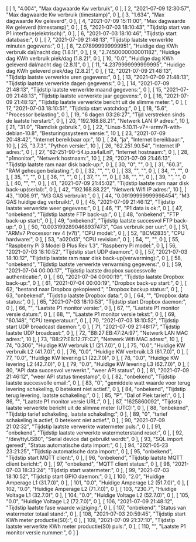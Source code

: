 [
	[
		1,
		"4.004",
		"Max dagwaarde Kw verbruik",
		0
	],
	[
		2,
		"2021-07-09 12:30:57",
		"Max dagwaarde Kw verbruik (timestamp)",
		0
	],
	[
		3,
		"1.634",
		"Max dagwaarde Kw geleverd",
		0
	],
	[
		4,
		"2021-07-09 15:11:00",
		"Max dagwaarde Kw geleverd (timestamp)",
		0
	],
	[
		5,
		"2021-07-03 18:10:43",
		"Tijdstip start van P1 interface(elektrisch):",
		0
	],
	[
		6,
		"2021-07-03 18:10:46",
		"Tijdstip start database:",
		0
	],
	[
		7,
		"2021-07-09 21:48:13",
		"Tijdstip laatste verwerkte minuten gegevens:",
		0
	],
	[
		8,
		"2.078999999999951",
		"Huidige dag KWh verbruik dal/nacht dag (1.8.1)",
		0
	],
	[
		9,
		"2.7450000000001182",
		"Huidige dag KWh verbruik piek/dag (1.8.2)",
		0
	],
	[
		10,
		"0.0",
		"Huidige dag KWh geleverd dal/nacht dag (2.8.1)",
		0
	],
	[
		11,
		"4.2379999999999995",
		"Huidige dag KWh geleverd piek/dag (2.8.2)",
		0
	],
	[
		12,
		"2021-07-09 21:48:13",
		"Tijdstip laatste verwerkte uren gegevens:",
		0
	],
	[
		13,
		"2021-07-09 21:48:13",
		"Tijdstip laatste verwerkte dagen gegevens:",
		0
	],
	[
		14,
		"2021-07-09 21:48:13",
		"Tijdstip laatste verwerkte maand gegevens:",
		0
	],
	[
		15,
		"2021-07-09 21:48:13",
		"Tijdstip laatste verwerkte jaar gegevens:",
		0
	],
	[
		16,
		"2021-07-09 21:48:12",
		"Tijdstip laatste verwerkte bericht uit de slimme meter:",
		0
	],
	[
		17,
		"2021-07-03 18:10:51",
		"Tijdstip start watchdog:",
		0
	],
	[
		18,
		"5.6",
		"Processor belasting",
		0
	],
	[
		19,
		"6 dagen 03:26:27",
		"Tijd verstreken sinds de laatste herstart:",
		0
	],
	[
		20,
		"192.168.88.21",
		"Netwerk LAN IP adres:",
		10
	],
	[
		21,
		"31.0",
		"Ramdisk gebruik.",
		0
	],
	[
		22,
		"Linux-5.10.11-v7+-armv7l-with-debian-10.8",
		"Besturingssysteem versie:",
		10
	],
	[
		23,
		"2021-07-09 20:48:42",
		"Internet bereikbaar op:",
		10
	],
	[
		24,
		"ja",
		"Internet bereikbaar:",
		10
	],
	[
		25,
		"3.7.3",
		"Python versie:",
		10
	],
	[
		26,
		"62.251.90.54",
		"Internet IP adres:",
		0
	],
	[
		27,
		"62-251-90-54.ip.xs4all.nl",
		"Internet hostnaam:",
		0
	],
	[
		28,
		"p1monitor",
		"Netwerk hostnaam:",
		10
	],
	[
		29,
		"2021-07-09 21:46:13",
		"Tijdstip laatste ram naar disk back-up:",
		0
	],
	[
		30,
		"0",
		"",
		0
	],
	[
		31,
		"60.3",
		"RAM geheugen belasting:",
		0
	],
	[
		32,
		"",
		"",
		0
	],
	[
		33,
		"",
		"",
		0
	],
	[
		34,
		"",
		"",
		0
	],
	[
		35,
		"",
		"",
		0
	],
	[
		36,
		"",
		"",
		0
	],
	[
		37,
		"",
		"",
		0
	],
	[
		38,
		"",
		"",
		0
	],
	[
		39,
		"",
		"",
		0
	],
	[
		40,
		"",
		"",
		0
	],
	[
		41,
		"2021-07-09 21:45:02",
		"Tijdstip laatste ram naar disk back-up(serial):",
		0
	],
	[
		42,
		"192.168.88.22",
		"Netwerk WifI IP adres:",
		10
	],
	[
		43,
		"1006.91",
		"M3 GAS verbruikt:",
		0
	],
	[
		44,
		"0.09199999999998454",
		"M3 GAS huidige dag verbruikt:",
		0
	],
	[
		45,
		"2021-07-09 21:46:12",
		"Tijdstip laatste verwerkte weer gegevens:",
		0
	],
	[
		46,
		"1",
		"P1 data is ok:",
		0
	],
	[
		47,
		"onbekend",
		"Tijdstip laatste FTP back-up:",
		0
	],
	[
		48,
		"onbekend",
		"FTP back-up start:",
		0
	],
	[
		49,
		"onbekend",
		"Tijdstip laatste succesvol FTP back-up:",
		0
	],
	[
		50,
		"0.0031992890468937473",
		"Gas verbruik per uur:",
		0
	],
	[
		51,
		"ARMv7 Processor rev 4 (v7l)",
		"CPU model:",
		0
	],
	[
		52,
		"BCM2835",
		"CPU hardware:",
		0
	],
	[
		53,
		"a020d3",
		"CPU revision:",
		0
	],
	[
		54,
		"",
		"",
		0
	],
	[
		55,
		"Raspberry Pi 3 Model B Plus Rev 1.3",
		"Raspberry Pi model:",
		0
	],
	[
		56,
		"2021-07-03 18:10:52",
		"Tijdstip start UDP daemon:",
		0
	],
	[
		57,
		"2021-07-03 18:10:12",
		"Tijdstip laatste ram naar disk back-up(verwarming):",
		0
	],
	[
		58,
		"onbekend",
		"Tijdstip laatste verwerkte verwarming gegevens:",
		0
	],
	[
		59,
		"2021-07-04 00:00:17",
		"Tijdstip laatste dropbox successvolle authenticatie:",
		0
	],
	[
		60,
		"2021-07-04 00:00:19",
		"Tijdstip laatste Dropbox back-up:",
		0
	],
	[
		61,
		"2021-07-04 00:00:19",
		"Dropbox back-up start:",
		0
	],
	[
		62,
		"bestand naar Dropbox gekopieerd.",
		"Dropbox backup status:",
		0
	],
	[
		63,
		"onbekend",
		"Tijdstip laatste Dropbox data:",
		0
	],
	[
		64,
		"",
		"Dropbox data status:",
		0
	],
	[
		65,
		"2021-07-03 18:10:53",
		"Tijdstip start Dropbox daemon:",
		0
	],
	[
		66,
		"",
		"Laatste P1 monitor versie:",
		0
	],
	[
		67,
		"",
		"Laatste P1 monitor versie datum:",
		0
	],
	[
		68,
		"",
		"Laatste P1 monitor versie tekst:",
		0
	],
	[
		69,
		"60.148",
		"CPU temperatuur:",
		0
	],
	[
		70,
		"2021-07-03 18:10:52",
		"Tijdstip start UDP broadcast daemon:",
		0
	],
	[
		71,
		"2021-07-09 21:48:17",
		"Tijdstip laatste UDP broadcast:",
		0
	],
	[
		72,
		"B8:27:EB:47:2A:97",
		"Netwerk LAN MAC adres:",
		10
	],
	[
		73,
		"B8:27:EB:12:7F:C2",
		"Netwerk Wifi MAC adres:",
		10
	],
	[
		74,
		"0.306",
		"Huidige KW verbruik L1 (21.7.0)",
		0
	],
	[
		75,
		"0.0",
		"Huidige KW verbruik L2 (41.7.0)",
		0
	],
	[
		76,
		"0.0",
		"Huidige KW verbruik L3 (61.7.0)",
		0
	],
	[
		77,
		"0.0",
		"Huidige KW levering L1 (22.7.0)",
		0
	],
	[
		78,
		"0.0",
		"Huidige KW levering L2 (42.7.0)",
		0
	],
	[
		79,
		"0.0",
		"Huidige KW levering L3 (62.7.0)",
		0
	],
	[
		80,
		"API data succesvol verwerkt.",
		"weer API status",
		0
	],
	[
		81,
		"2021-07-09 21:46:12",
		"weer API status timestamp",
		0
	],
	[
		82,
		"onbekend",
		"Tijdstip laatste succesvolle email:",
		0
	],
	[
		83,
		"0",
		"gemiddele watt waarde voor terug levering schakeling, 0 betekent niet actief.",
		0
	],
	[
		84,
		"onbekend",
		"Tijdstip terug levering, laatste schakeling:",
		0
	],
	[
		85,
		"P",
		"Dal of Piek tarief:",
		0
	],
	[
		86,
		"",
		"Laatste P1 monitor versie URL:",
		0
	],
	[
		87,
		"1625860092",
		"Tijdstip laatste verwerkte bericht uit de slimme meter (UTC):",
		0
	],
	[
		88,
		"onbekend",
		"Tijdstip tarief schakeling, laatste schakeling:",
		0
	],
	[
		89,
		"0",
		"tarief schakeling is actief, 0 betekent niet actief.",
		0
	],
	[
		90,
		"2021-07-09 21:02:32",
		"Tijdstip laatste verwerkte watermeter puls:",
		0
	],
	[
		91,
		"onbekend",
		"Tijdstip laatste verwerkte watermeterstand reset:",
		0
	],
	[
		92,
		"/dev/ttyUSB0",
		"Serial device dat gebruikt wordt:",
		0
	],
	[
		93,
		"SQL import gereed",
		"Status automatische data import:",
		0
	],
	[
		94,
		"2021-05-23 23:21:25",
		"Tijdstip automatische data import:",
		0
	],
	[
		95,
		"onbekend",
		"Tijdstip start MQTT client:",
		0
	],
	[
		96,
		"onbekend",
		"Tijdstip laatste MQTT client bericht:",
		0
	],
	[
		97,
		"onbekend",
		"MQTT client status:",
		0
	],
	[
		98,
		"2021-07-03 18:33:24",
		"Tijdstip start watermeter:",
		0
	],
	[
		99,
		"2021-07-03 18:10:52",
		"Tijdstip start GPIO daemon:",
		0
	],
	[
		100,
		"2.0",
		"Huidige Amperage L1 (31.7.0)",
		0
	],
	[
		101,
		"0.0",
		"Huidige Amperage L2 (51.7.0)",
		0
	],
	[
		102,
		"0.0",
		"Huidige Amperage L2 (71.7.0)",
		0
	],
	[
		103,
		"230.7",
		"Huidige Voltage L1 (32.7.0)",
		0
	],
	[
		104,
		"0.0",
		"Huidige Voltage L2 (52.7.0)",
		0
	],
	[
		105,
		"0.0",
		"Huidige Voltage L2 (72.7.0)",
		0
	],
	[
		106,
		"2021-07-09 21:48:12",
		"Tijdstip laatste fase waarde wijziging:",
		0
	],
	[
		107,
		"onbekend",
		"Status van watermeter totaal stand:",
		0
	],
	[
		108,
		"2021-07-03 20:59:45",
		"Tijdstip start KWh meter productie(S0):",
		0
	],
	[
		109,
		"2021-07-09 21:37:10",
		"Tijdstip laatste verwerkte KWh meter productie(S0) puls:",
		0
	],
	[
		110,
		"",
		"Laatste P1 monitor versie nummer:",
		0
	]
]